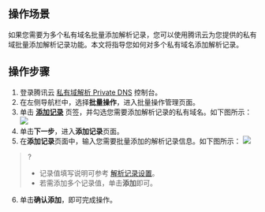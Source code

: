 ## 操作场景
如果您需要为多个私有域名批量添加解析记录，您可以使用腾讯云为您提供的私有域批量添加解析记录功能。本文将指导您如何对多个私有域名添加解析记录。

## 操作步骤
1. 登录腾讯云 [私有域解析 Private DNS](https://console.cloud.tencent.com/privatedns) 控制台。    
2. 在左侧导航栏中，选择**批量操作**，进入批量操作管理页面。
3. 单击 **[添加记录](https://console.cloud.tencent.com/privatedns/batch/add_records)** 页签，并勾选您需要添加解析记录的私有域名。如下图所示：
![](https://qcloudimg.tencent-cloud.cn/raw/69aee38effe3a87bb91342359eba460c.png)
4. 单击**下一步**，进入**添加记录**页面。
5. 在**添加记录**页面中，输入您需要批量添加的解析记录信息。如下图所示：
![](https://qcloudimg.tencent-cloud.cn/raw/18a8311f52023f780ae72975cab624b1.png)
>?
>- 记录值填写说明可参考 [解析记录设置](https://intl.cloud.tencent.com/document/product/1097/40568)。
>- 若需添加多个记录值，单击**添加**即可。
6. 单击**确认添加**，即可完成操作。

